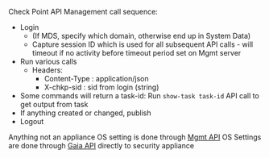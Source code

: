 Check Point API Management call sequence:
- Login
  - (If MDS, specify which domain, otherwise end up in System Data)
  - Capture session ID which is used for all subsequent API calls - will timeout if no activity before timeout period set on Mgmt server
- Run various calls
  - Headers:
    - Content-Type : application/json
    - X-chkp-sid : sid from login (string)
- Some commands will return a task-id: Run `show-task task-id` API call to get output from task
- If anything created or changed, publish
- Logout

Anything not an appliance OS setting is done through [Mgmt API](https://sc1.checkpoint.com/documents/latest/APIs/index.html)
OS Settings are done through [Gaia API](https://sc1.checkpoint.com/documents/latest/GaiaAPIs/index.html) directly to security appliance


